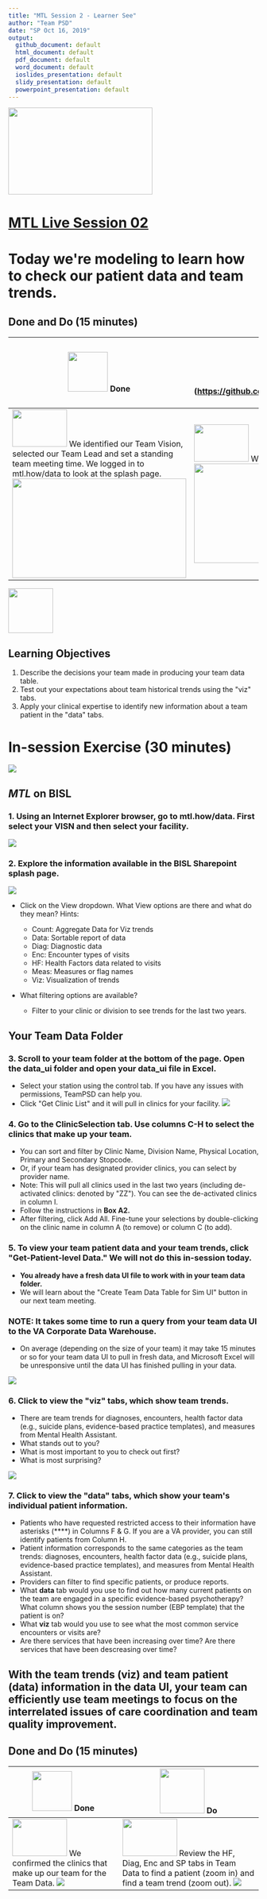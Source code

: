 ```yaml
---
title: "MTL Session 2 - Learner See"
author: "Team PSD"
date: "SP Oct 16, 2019"
output: 
  github_document: default
  html_document: default
  pdf_document: default
  word_document: default
  ioslides_presentation: default
  slidy_presentation: default
  powerpoint_presentation: default
---
```


[<img src = "https://github.com/lzim/teampsd/blob/master/resources/logos/mtl_live_sq_sm.png"
     height = "175" width = "290">](https://github.com/lzim/mtl/blob/master/session02/s02_learner/mtl_session02_see.md)

# [MTL Live Session 02](https://github.com/lzim/mtl/blob/master/session02/s02_learner/mtl_session02_see.md "MTL Live Session 02")

# Today we're modeling to learn how to check our patient data and team trends.

## Done and Do (15 minutes)
<!-- Do/Done Tables -->
| [<img src = "https://github.com/lzim/teampsd/blob/master/resources/icons/done.png" height = "80" width = "80">](https://github.com/lzim/mtl/blob/master/session02/s02_learner/mtl_session02_see.md) **Done** | [<img src = "https://github.com/lzim/teampsd/blob/master/resources/icons/do.png" height = "90" width = "90">] (https://github.com/lzim/mtl/blob/master/session02/s02_learner/mtl_session02_see.md) **Do** |
| --- | --- |  
| [<img src = "https://raw.githubusercontent.com/lzim/teampsd/master/resources/logos/mtl_how_data_sm.png" height = "75" width = "110">](http://mtl.how/data) We identified our Team Vision, selected our Team Lead and set a standing team meeting time. We logged in to mtl.how/data to look at the splash page.  <img src="https://raw.githubusercontent.com/lzim/teampsd/master/resources/gifs/data_ui_login.gif" height="200px" width="350px" />  | [<img src = "https://raw.githubusercontent.com/lzim/teampsd/master/resources/logos/mtl_how_data_sm.png" height = "75" width = "110">](http://mtl.how/data) We will select and review Team Data for _MTL_. <img src="https://raw.githubusercontent.com/lzim/teampsd/master/resources/gifs/session2_data_ui_2.gif" height="200px" width='400px'/>|  
 
<!-- Learning Objectives Icon --> 
[<img src = "https://github.com/lzim/teampsd/blob/master/resources/icons/learning_objectives.png" height = "90" width = "90" style ="display: inline-block"/>](https://github.com/lzim/mtl/blob/master/session02/s02_learner/mtl_session02_see.md) 

## Learning Objectives

1. Describe the decisions your team made in producing your team data table.
2. Test out your expectations about team historical trends using the "viz" tabs.
3. Apply your clinical expertise to identify new information about a team patient in the "data" tabs.

# In-session Exercise (30 minutes)
<img src = "https://raw.githubusercontent.com/lzim/teampsd/master/resources/illustrations/data_ui_sim_ui.png">

## *MTL* on BISL

### 1. Using an Internet Explorer browser, go to mtl.how/data. First select your VISN and then select your facility.
![](https://github.com/lzim/teampsd/blob/master/resources/gifs/data_ui_login.gif)  

### 2. Explore the information available in the BISL Sharepoint splash page.
![](https://github.com/lzim/teampsd/blob/master/resources/gifs/data_ui_splashpage.gif)

- Click on the View dropdown. What View options are there and what do they mean? Hints:
  - Count: Aggregate Data for Viz trends
  - Data: Sortable report of data
  - Diag: Diagnostic data 
  - Enc: Encounter types of visits
  - HF: Health Factors data related to visits
  - Meas: Measures or flag names
  - Viz: Visualization of trends  

- What filtering options are available? 
  - Filter to your clinic or division to see trends for the last two years.

## Your Team Data Folder

### 3. Scroll to your team folder at the bottom of the page. Open the data_ui folder and open your data_ui file in Excel.
- Select your station using the control tab. If you have any issues with permissions, TeamPSD can help you.
- Click "Get Clinic List" and it will pull in clinics for your facility.
![](https://github.com/lzim/teampsd/blob/master/resources/gifs/session2_data_ui_1.gif)  

### 4. Go to the ClinicSelection tab. Use columns C-H to select the clinics that make up your team.
- You can sort and filter by Clinic Name, Division Name, Physical Location, Primary and Secondary Stopcode.
- Or, if your team has designated provider clinics, you can select by provider name.
- Note: This will pull all clinics used in the last two years (including de-activated clinics: denoted by "ZZ"). You can see the de-activated clinics in column I.
- Follow the instructions in **Box A2.** 
- After filtering, click Add All. Fine-tune your selections by double-clicking on the clinic name in column A (to remove) or column C (to add).

### 5. To view your team patient data and your team trends, click "Get-Patient-level Data." We will not do this in-session today.
- **You already have a fresh data UI file to work with in your team data folder.** 
- We will learn about the "Create Team Data Table for Sim UI" button in our next team meeting.

### NOTE: It takes some time to run a query from your team data UI to the VA Corporate Data Warehouse. 
- On average (depending on the size of your team) it may take 15 minutes or so for your team data UI to pull in fresh data, and Microsoft Excel will be unresponsive until the data UI has finished pulling in your data.

![](https://github.com/lzim/teampsd/blob/master/resources/gifs/session2_data_ui_2.gif)

### 6. Click to view the "viz" tabs, which show team trends.
- There are team trends for diagnoses, encounters, health factor data (e.g., suicide plans, evidence-based practice templates), and measures from Mental Health Assistant.
- What stands out to you?
- What is most important to you to check out first?
- What is most surprising?

![](https://github.com/lzim/teampsd/blob/master/resources/gifs/session2_data_ui_4_viz_diag.gif)

### 7. Click to view the "data" tabs, which show your team's individual patient information.
- Patients who have requested restricted access to their information have asterisks (****) in Columns F & G. If you are a VA provider, you can still identify patients from Column H.
- Patient information corresponds to the same categories as the team trends: diagnoses, encounters, health factor data (e.g., suicide plans, evidence-based practice templates), and measures from Mental Health Assistant.
- Providers can filter to find specific patients, or produce reports. 
- What **data** tab would you use to find out how many current patients on the team are engaged in a specific evidence-based psychotherapy? What column shows you the session number (EBP template) that the patient is on?
- What **viz** tab would you use to see what the most common service encounters or visits are?
- Are there services that have been increasing over time? Are there services that have been descreasing over time?

## With the team trends (viz) and team patient (data) information in the data UI, your team can efficiently use team meetings to focus on the interrelated issues of care coordination and team quality improvement.

## Done and Do (15 minutes)
<!-- Do/Done Tables -->
| [<img src = "https://github.com/lzim/teampsd/blob/master/resources/icons/done.png" height = "80" width = "80">](https://github.com/lzim/mtl/blob/master/session02/s02_learner/mtl_session02_see.md) **Done** | [<img src = "https://github.com/lzim/teampsd/blob/master/resources/icons/do.png" height = "90" width = "90">](https://github.com/lzim/mtl/blob/master/session02/s02_learner/mtl_session02_see.md) **Do** |
| --- | --- | 
| [<img src = "https://raw.githubusercontent.com/lzim/teampsd/master/resources/logos/mtl_how_data_sm.png" height = "75" width = "110">](http://mtl.how/data) We confirmed the clinics that make up our team for the Team Data. ![](https://github.com/lzim/teampsd/blob/master/resources/gifs/session2_data_ui_2.gif)| [<img src = "https://raw.githubusercontent.com/lzim/teampsd/master/resources/logos/mtl_how_data_sm.png" height = "75" width = "110">](http://mtl.how/data) Review the HF, Diag, Enc and SP tabs in Team Data to find a patient (zoom in) and find a team trend (zoom out). ![](https://github.com/lzim/teampsd/blob/master/resources/gifs/session2_data_ui_4_viz_diag.gif)| 

